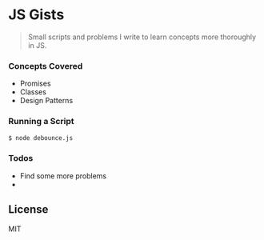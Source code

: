 # JS Gists

> Small scripts and problems I write to learn concepts more thoroughly in JS.

### Concepts Covered

* Promises
* Classes
* Design Patterns

### Running a Script

```sh
$ node debounce.js
```

### Todos

 - Find some more problems
 -

License
----

MIT

